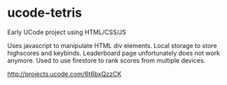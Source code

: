 # ucode-tetris
Early UCode project using HTML/CSS/JS

Uses javascript to manipulate HTML div elements.
Local storage to store highscores and keybinds.
Leaderboard page unfortunately does not work anymore. Used to use firestore to rank scores from multiple devices.

http://projects.ucode.com/6t6bxQzzCK
